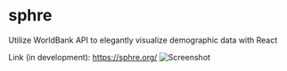 # sphre
Utilize WorldBank API to elegantly visualize demographic data with React

Link (in development): https://sphre.org/
![Screenshot](https://i.imgur.com/GEMi2ap.png)

